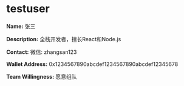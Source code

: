 # testuser

**Name:**
张三

**Description:**
全栈开发者，擅长React和Node.js

**Contact:**
微信: zhangsan123

**Wallet Address:**
0x1234567890abcdef1234567890abcdef12345678

**Team Willingness:**
愿意组队
